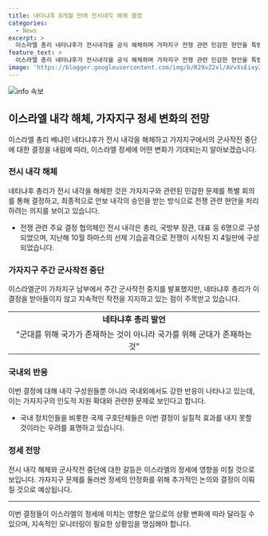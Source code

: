 ```yaml
---
title: 네타냐후 8개월 만에 전시내각 해체 결정
categories:
  - News
excerpt: >
  이스라엘 총리 네타냐후가 전시내각을 공식 해체하며 가자지구 전쟁 관련 민감한 현안을 특별 회의에서 결정할 예정이라고 밝혔다. 전시내각은 네타냐후의 초강경 정책과 가자지구 통치 계획 부재로 쇼크웨이브를 일으켰고, 국가안보 장관까지 사퇴하는 상황에 이를 만들었다. 또한 이스라엘군의 가자지구 주간 군사작전 중지 발표에 대해 네타냐후는 "보고받은 적 없다"며 작전을 지속하겠다고 명시했으며, 극우 인사들도 비판에 나섰다. 이에 국제구호개발기구 옥스팜은 "영구적 휴전을 위한 진정한 약속이 필요하다"고 촉구했다.
feature_text: >
  이스라엘 총리 네타냐후가 전시내각을 공식 해체하며 가자지구 전쟁 관련 민감한 현안을 특별 회의에서 결정할 예정이라고 밝혔다. 전시내각은 네타냐후의 초강경 정책과 가자지구 통치 계획 부재로 쇼크웨이브를 일으켰고, 국가안보 장관까지 사퇴하는 상황에 이를 만들었다. 또한 이스라엘군의 가자지구 주간 군사작전 중지 발표에 대해 네타냐후는 "보고받은 적 없다"며 작전을 지속하겠다고 명시했으며, 극우 인사들도 비판에 나섰다. 이에 국제구호개발기구 옥스팜은 "영구적 휴전을 위한 진정한 약속이 필요하다"고 촉구했다.
image: 'https://blogger.googleusercontent.com/img/b/R29vZ2xl/AVvXsEixyZcFfHzMRdzZMjFBmAUKJYCLCGyLL1o632UiGVXcaFdKo_bkvkuCioo0uUKlGfBVcT3P84aROyZIXSBEx3Aw5nCQ3pTgDom1WDC4m8eifvWiAmWEEVb4x6G_l8C0QH225ldMjyaFvpxGEBGNO37VmDTDMHGhJPq73UglMfDca1-0aw/s1600/blogspot.png'
---
```


<p><img src="https://blogger.googleusercontent.com/img/b/R29vZ2xl/AVvXsEixyZcFfHzMRdzZMjFBmAUKJYCLCGyLL1o632UiGVXcaFdKo_bkvkuCioo0uUKlGfBVcT3P84aROyZIXSBEx3Aw5nCQ3pTgDom1WDC4m8eifvWiAmWEEVb4x6G_l8C0QH225ldMjyaFvpxGEBGNO37VmDTDMHGhJPq73UglMfDca1-0aw/s1600/blogspot.png" alt="info 속보" /></p>

<h2 data-ke-size="size26">이스라엘 내각 해체, 가자지구 정세 변화의 전망</h2>

<p data-ke-size="size16">이스라엘 총리 베냐민 네타냐후가 전시 내각을 해체하고 가자지구에서의 군사작전 중단에 대한 결정을 내림에 따라, 이스라엘 정세에 어떤 변화가 기대되는지 알아보겠습니다.</p>

<h3 data-ke-size="size24"><b>전시 내각 해체</b></h3>

<p data-ke-size="size16">네타냐후 총리가 전시 내각을 해체한 것은 가자지구와 관련된 민감한 문제를 특별 회의를 통해 결정하고, 최종적으로 안보 내각의 승인을 받는 방식으로 전쟁 관련 현안을 처리하려는 의지를 보이고 있습니다.</p>

<ul>
<li>전쟁 관련 주요 결정 협의체인 전시 내각은 총리, 국방부 장관, 대표 등 6명으로 구성되었으며, 지난해 10월 하마스의 선제 기습공격으로 전쟁이 시작된 지 4일만에 구성되었습니다.</li>
</ul>

<h3 data-ke-size="size24"><b>가자지구 주간 군사작전 중단</b></h3>

<p data-ke-size="size16">이스라엘군이 가자지구 남부에서 주간 군사작전 중지를 발표했지만, 네타냐후 총리가 이 결정을 받아들이지 않고 지속적인 작전을 지지하고 있는 점이 주목받고 있습니다.</p>

<table>
  <tr>
    <td style="text-align: center; height: 17px;"><b>네타냐후 총리 발언</b></td>
  </tr>
  <tr>
    <td style="text-align: center; height: 17px;">"군대를 위해 국가가 존재하는 것이 아니라 국가를 위해 군대가 존재하는 것"</td>
  </tr>
</table>

<h3 data-ke-size="size24"><b>국내외 반응</b></h3>

<p data-ke-size="size16">이번 결정에 대해 내각 구성원들뿐 아니라 국내외에서도 강한 반응이 나타나고 있는데, 이는 가자지구의 인도적 지원 확대와 관련한 문제로 보인다고 합니다.</p>

<ul>
<li>국내 정치인들을 비롯한 국제 구호단체들은 이번 결정이 실질적 효과를 내지 못할 것이라는 우려를 표명하고 있습니다.</li>
</ul>

<h3 data-ke-size="size24"><b>정세 전망</b></h3>

<p data-ke-size="size16">전시 내각 해체와 군사작전 중단에 대한 갈등은 이스라엘의 정세에 영향을 미칠 것으로 보입니다. 가자지구 문제를 둘러싼 정세의 안정화를 위해 추가적인 논의와 결정이 이뤄질 것으로 예상됩니다.</p>

<hr>

<p data-ke-size="size16">이번 결정들이 이스라엘의 정세에 미치는 영향은 앞으로의 상황 변화에 따라 달라질 수 있으며, 지속적인 모니터링이 필요한 상황임을 명심해야 합니다.</p>

